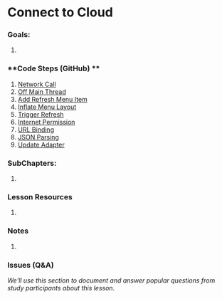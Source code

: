 # Connect to Cloud

### **Goals**:
1.


### **Code Steps (GitHub) **
1. [Network Call](https://github.com/udacity/Sunshine/tree/2.01-network-call)
2. [Off Main Thread](https://github.com/udacity/Sunshine/tree/2.02-off-main-thread)
3. [Add Refresh Menu Item](https://github.com/udacity/Sunshine/tree/2.03-add-refresh-menu-item-xml)
4. [Inflate Menu Layout](https://github.com/udacity/Sunshine/tree/2.04-inflate-menu-layout)
5. [Trigger Refresh](https://github.com/udacity/Sunshine/tree/2.05-trigger-refresh)
6. [Internet Permission](https://github.com/udacity/Sunshine/tree/2.06-internet-permission)
7. [URL Binding](https://github.com/udacity/Sunshine/tree/2.07-url-building)
8. [JSON Parsing](https://github.com/udacity/Sunshine/tree/2.08-json-parsing)
9. [Update Adapter](https://github.com/udacity/Sunshine/tree/2.09-update-adapter)

### **SubChapters**:
1.


### **Lesson Resources**
1.


### **Notes**
1.


### **Issues (Q&A)**

*We'll use this section to document and answer popular questions from study participants about this lesson.*
